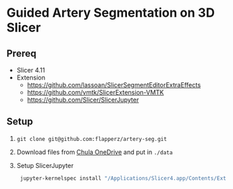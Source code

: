 # Guided Artery Segmentation on 3D Slicer

## Prereq
- Slicer 4.11
- Extension
    - https://github.com/lassoan/SlicerSegmentEditorExtraEffects
    - https://github.com/vmtk/SlicerExtension-VMTK
    - https://github.com/Slicer/SlicerJupyter

## Setup
1. `git clone git@github.com:flapperz/artery-seg.git`
2. Download files from [Chula OneDrive](https://chula-my.sharepoint.com/:f:/g/personal/6472006221_student_chula_ac_th/EjkmwTnvnRxFiJ_U-Z75CDYBS2YUwHnmELWbFL0ugazV4A?e=fBUXAp) and put in `./data`
3. Setup SlicerJupyter 
    
    ```bash
     jupyter-kernelspec install "/Applications/Slicer4.app/Contents/Extensions-29738/SlicerJupyter/share/Slicer-4.11/qt-loadable-modules/JupyterKernel/Slicer-4.11" --replace --user
    ```